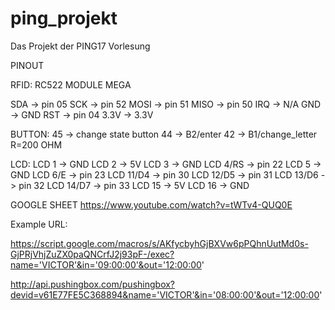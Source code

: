 # ping_projekt

Das Projekt der PING17 Vorlesung 

PINOUT
 
RFID:
RC522 MODULE    MEGA

SDA 			-> pin 05
SCK				-> pin 52
MOSI			-> pin 51
MISO			-> pin 50
IRQ				-> N/A
GND				-> GND
RST				-> pin 04
3.3V            -> 3.3V

BUTTON:
	45 -> change state button
	44 -> B2/enter
	42 -> B1/change_letter
	R=200 OHM

LCD:
	LCD 1		-> GND
	LCD 2		-> 5V
	LCD 3		-> GND
	LCD 4/RS 	-> pin 22
	LCD 5		-> GND
	LCD 6/E 	-> pin 23
	LCD 11/D4	-> pin 30
	LCD 12/D5 	-> pin 31
	LCD 13/D6 	-> pin 32
	LCD 14/D7	-> pin 33
	LCD 15		-> 5V
	LCD 16		-> GND


GOOGLE SHEET
https://www.youtube.com/watch?v=tWTv4-QUQ0E

Example URL:

https://script.google.com/macros/s/AKfycbyhGjBXVw6pPQhnUutMd0s-GjPRjVhjZuZX0paQNCrfJ2j93pF-/exec?name='VICTOR'&in='09:00:00'&out='12:00:00'

http://api.pushingbox.com/pushingbox?devid=v61E77FE5C368894&name='VICTOR'&in='08:00:00'&out='12:00:00'